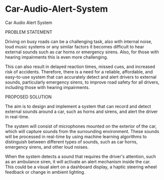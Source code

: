 # Car-Audio-Alert-System
Car Audio Alert System

PROBLEM STATEMENT

Driving on busy roads can be a challenging task, also with internal noise, loud music systems or any similar factors it becomes difficult to hear external sounds such as car horns or emergency sirens. Also, for those with hearing impairments this is even more challenging. 

This can also result in delayed reaction times, missed cues, and increased risk of accidents. Therefore, there is a need for a reliable, affordable, and easy-to-use system that can accurately detect and alert drivers to external sounds, particularly emergency sirens, to improve road safety for all drivers, including those with hearing impairments. 


PROPOSED SOLUTION 

The aim is to design and implement a system that can record and detect external sounds around a car, such as horns and sirens, and alert the driver in real-time. 

The system will consist of microphones mounted on the exterior of the car, which will capture sounds from the surrounding environment. These sounds will be processed in real-time by using machine learning algorithms to distinguish between different types of sounds, such as car horns, emergency sirens, and other loud noises.

When the system detects a sound that requires the driver's attention, such as an ambulance siren, it will activate an alert mechanism inside the car. This could be a visual alert on a dashboard display, a haptic steering wheel feedback or change in ambient lighting.